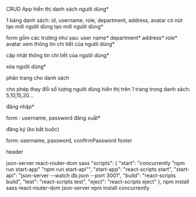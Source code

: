 CRUD App
hiển thị danh sách người dùng\*

1 bảng danh sách: id, username, role, department, address, avatar
có nút tạo mới người dùng
tạo mới người dùng\*

form gồm các trường như sau:
user name*
department*
address*
role*
avatar
xem thông tin chi tiết của người dùng\*

cập nhật thông tin chi tiết của người dùng\*

xóa người dùng\*

phân trang cho danh sách

cho phép thay đổi số lượng người dùng hiển thị trên 1 trang trong danh sách: 5,10,15,20...

đăng nhập\*

form : username, password
đăng xuất\*

đăng ký (ko bắt buộc)

form: username, password, confirmPassword
footer

header

json-server
react-router-dom
sass
"scripts": {
"start": "concurrently \"npm run start-app\" \"npm run start-api\"",
"start-app": "react-scripts start",
"start-api": "json-server --watch db.json --port 3001",
"build": "react-scripts build",
"test": "react-scripts test",
"eject": "react-scripts eject"
},
npm install sass react-router-dom json-server
npm install concurrently
